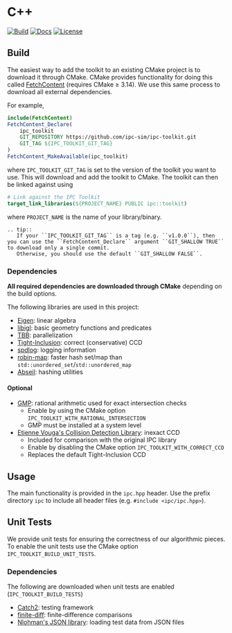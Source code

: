 # C++

[![Build](https://github.com/ipc-sim/ipc-toolkit/actions/workflows/continuous.yml/badge.svg)](https://github.com/ipc-sim/ipc-toolkit/actions/workflows/continuous.yml)
[![Docs](https://github.com/ipc-sim/ipc-toolkit/actions/workflows/docs.yml/badge.svg)](https://ipc-sim.github.io/ipc-toolkit/)
[![License](https://img.shields.io/github/license/ipc-sim/ipc-toolkit.svg?color=blue)](https://github.com/ipc-sim/ipc-toolkit/blob/main/LICENSE)

## Build

The easiest way to add the toolkit to an existing CMake project is to download it through CMake.
CMake provides functionality for doing this called [FetchContent](https://cmake.org/cmake/help/latest/module/FetchContent.html) (requires CMake ≥ 3.14).
We use this same process to download all external dependencies.

For example,

```cmake
include(FetchContent)
FetchContent_Declare(
    ipc_toolkit
    GIT_REPOSITORY https://github.com/ipc-sim/ipc-toolkit.git
    GIT_TAG ${IPC_TOOLKIT_GIT_TAG}
)
FetchContent_MakeAvailable(ipc_toolkit)
```

where `IPC_TOOLKIT_GIT_TAG` is set to the version of the toolkit you want to use. This will download and add the toolkit to CMake. The toolkit can then be linked against using

```cmake
# Link against the IPC Toolkit
target_link_libraries(${PROJECT_NAME} PUBLIC ipc::toolkit)
```

where `PROJECT_NAME` is the name of your library/binary.

```{eval-rst}
.. tip::
   If your ``IPC_TOOLKIT_GIT_TAG`` is a tag (e.g. ``v1.0.0``), then you can use the ``FetchContent_Declare`` argument ``GIT_SHALLOW TRUE`` to download only a single commit.
   Otherwise, you should use the default ``GIT_SHALLOW FALSE``.
```

### Dependencies

**All required dependencies are downloaded through CMake** depending on the build options.

The following libraries are used in this project:

* [Eigen](https://eigen.tuxfamily.org/): linear algebra
* [libigl](https://github.com/libigl/libigl): basic geometry functions and predicates
* [TBB](https://github.com/wjakob/tbb): parallelization
* [Tight-Inclusion](https://github.com/Continuous-Collision-Detection/Tight-Inclusion): correct (conservative) CCD
* [spdlog](https://github.com/gabime/spdlog): logging information
* [robin-map](https://github.com/Tessil/robin-map): faster hash set/map than `std::unordered_set`/`std::unordered_map`
* [Abseil](https://abseil.io/): hashing utilities

#### Optional

* [GMP](https://gmplib.org/): rational arithmetic used for exact intersection checks
    * Enable by using the CMake option `IPC_TOOLKIT_WITH_RATIONAL_INTERSECTION`
    * GMP must be installed at a system level
* [Etienne Vouga's Collision Detection Library](https://github.com/evouga/collisiondetection): inexact CCD
    * Included for comparison with the original IPC library
    * Enable by disabling the CMake option `IPC_TOOLKIT_WITH_CORRECT_CCD`
    * Replaces the default Tight-Inclusion CCD

## Usage

The main functionality is provided in the `ipc.hpp` header. Use the prefix directory `ipc` to include all header files (e.g. `#include <ipc/ipc.hpp>`).

## Unit Tests

We provide unit tests for ensuring the correctness of our algorithmic pieces.
To enable the unit tests use the CMake option `IPC_TOOLKIT_BUILD_UNIT_TESTS`.

### Dependencies

The following are downloaded when unit tests are enabled (`IPC_TOOLKIT_BUILD_TESTS`)

* [Catch2](https://github.com/catchorg/Catch2.git): testing framework
* [finite-diff](https://github.com/zfergus/finite-diff): finite-difference comparisons
* [Nlohman's JSON library](https://github.com/nlohmann/json): loading test data from JSON files
